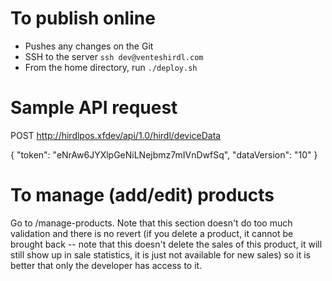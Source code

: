 To publish online
===
- Pushes any changes on the Git
- SSH to the server `ssh dev@venteshirdl.com`
- From the home directory, run `./deploy.sh`

Sample API request
===
POST http://hirdlpos.xfdev/api/1.0/hirdl/deviceData

{
	"token": "eNrAw6JYXlpGeNiLNejbmz7mIVnDwfSq",
	"dataVersion": "10"
}

To manage (add/edit) products
===
Go to /manage-products. Note that this section doesn't do too much validation and there is no revert (if you delete a product, it cannot be brought back -- note that this doesn't delete the sales of this product, it will still show up in sale statistics, it is just not available for new sales) so it is better that only the developer has access to it.
